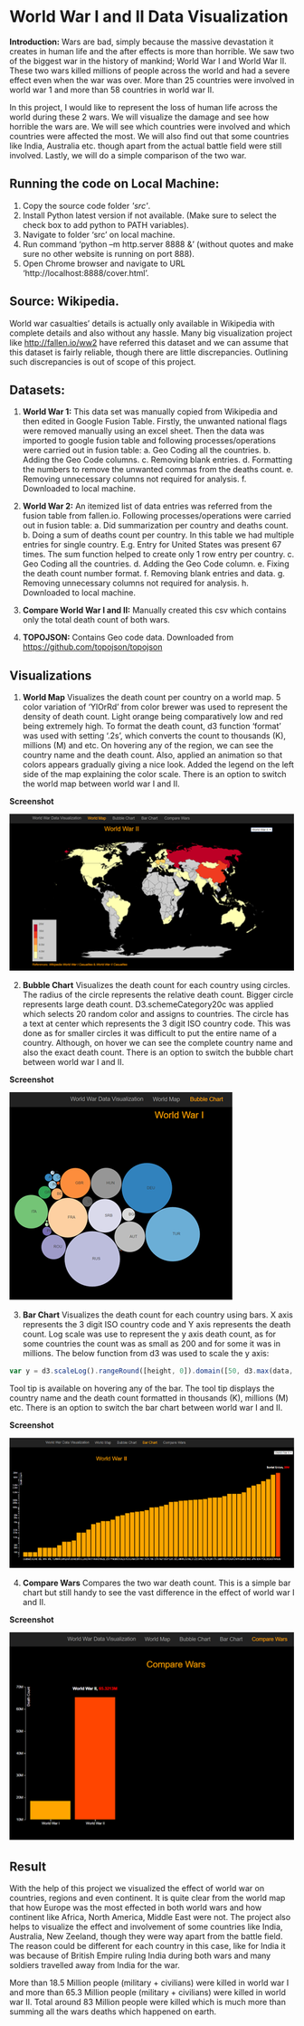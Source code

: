 # World War I and II Data Visualization
 
**Introduction:** Wars are bad, simply because the massive devastation it creates in human life and the after effects is more than horrible. We saw two of the biggest war in the history of mankind; World War I and World War II. These two wars killed millions of people across the world and had a severe effect even when the war was over. More than 25 countries were involved in world war 1 and more than 58 countries in world war II. 
 
In this project, I would like to represent the loss of human life across the world during these 2 wars. We will visualize the damage and see how horrible the wars are. We will see which countries were involved and which countries were affected the most. We will also find out that some countries like India, Australia etc. though apart from the actual battle field were still involved. Lastly, we will do a simple comparison of the two war.


## Running the code on Local Machine: 
 
1. Copy the source code folder *'src'*.
2. Install Python latest version if not available. (Make sure to select the check box to add python to PATH variables).
3. Navigate to folder ‘src’ on local machine.
4. Run command ‘python –m http.server 8888 &’ (without quotes and make sure no other website is running on port 888).
5. Open Chrome browser and navigate to URL ‘http://localhost:8888/cover.html’. 


## Source: Wikipedia. 
 
World war casualties’ details is actually only available in Wikipedia with complete details and also without any hassle. Many big visualization project like http://fallen.io/ww2 have referred this dataset and we can assume that this dataset is fairly reliable, though there are little discrepancies. Outlining such discrepancies is out of scope of this project. 
 
## Datasets: 
 
1. **World War 1:** This data set was manually copied from Wikipedia and then edited in Google Fusion Table. Firstly, the unwanted national flags were removed manually using an excel sheet. Then the data was imported to google fusion table and following processes/operations were carried out in fusion table: a. Geo Coding all the countries. b. Adding the Geo Code columns. c. Removing blank entries. d. Formatting the numbers to remove the unwanted commas from the deaths count. e. Removing unnecessary columns not required for analysis. f. Downloaded to local machine. 
 
2. **World War 2:** An itemized list of data entries was referred from the fusion table from fallen.io. Following processes/operations were carried out in fusion table: a. Did summarization per country and deaths count. 
b. Doing a sum of deaths count per country. In this table we had multiple entries for single country. E.g. Entry for United States was present 67 times. The sum function helped to create only 1 row entry per country. c. Geo Coding all the countries. d. Adding the Geo Code column. e. Fixing the death count number format. f. Removing blank entries and data. g. Removing unnecessary columns not required for analysis. h. Downloaded to local machine. 
 
3. **Compare World War I and II:** Manually created this csv which contains only the total death count of both wars. 
 
4. **TOPOJSON:** Contains Geo code data. Downloaded from https://github.com/topojson/topojson  
  
 
## Visualizations 
 
1. **World Map** Visualizes the death count per country on a world map. 5 color variation of ‘YlOrRd’ from color brewer was used to represent the density of death count. Light orange being comparatively low and red being extremely high. To format the death count, d3 function ‘format’ was used with setting ‘.2s’, which converts the count to thousands (K), millions (M) and etc. On hovering any of the region, we can see the country name and the death count. Also, applied an animation so that colors appears gradually giving a nice look. Added the legend on the left side of the map explaining the color scale. There is an option to switch the world map between world war I and II. 
 
**Screenshot**

![alt text](./images/worldmap.png "World Map")
 
 
2. **Bubble Chart** Visualizes the death count for each country using circles. The radius of the circle represents the relative death count. Bigger circle represents large death count. D3.schemeCategory20c was applied which selects 20 random color and assigns to countries. The circle has a text at center which represents the 3 digit ISO country code. This was done as for smaller circles it was difficult to put the entire name of a country.  Although, on hover we can see the complete country name and also the exact death count. There is an option to switch the bubble chart between world war I and II. 
 
**Screenshot**
 
![alt text](./images/Bubble.png "Bubble")
 
 
3. **Bar Chart** Visualizes the death count for each country using bars. X axis represents the 3 digit ISO country code and Y axis represents the death count. Log scale was use to represent the y axis death count, as for some countries the count was as small as 200 and for some it was in millions. The below function from d3 was used to scale the y axis: 

```javascript
var y = d3.scaleLog().rangeRound([height, 0]).domain([50, d3.max(data, function (d) { return d.Deaths; })]); 
```

Tool tip is available on hovering any of the bar. The tool tip displays the country name and the death count formatted in thousands (K), millions (M) etc. There is an option to switch the bar chart between world war I and II. 
 
 
**Screenshot**
 
![alt text](./images/bar.png "Bar")
 
 
4. **Compare Wars** Compares the two war death count. This is a simple bar chart but still handy to see the vast difference in the effect of world war I and II. 
 
**Screenshot**

![alt text](./images/Bar-CompareWar-Iand-II.png "Bar-CompareWar-Iand-II")
 
## Result 
 
With the help of this project we visualized the effect of world war on countries, regions and even continent. It is quite clear from the world map that how Europe was the most effected in both world wars and how continent like Africa, North America, Middle East were not. The project also helps to visualize the effect and involvement of some countries like India, Australia, New Zeeland, though they were way apart from the battle field. The reason could be different for each country in this case, like for India it was because of British Empire ruling India during both wars and many soldiers travelled away from India for the war. 
 
More than 18.5 Million people (military + civilians) were killed in world war I and more than 65.3 Million people (military + civilians) were killed in world war II. Total around 83 Million people were killed which is much more than summing all the wars deaths which happened on earth. 